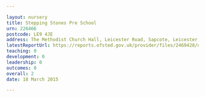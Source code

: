 ```yaml
---

layout: nursery
title: Stepping Stones Pre School
urn: 226466
postcode: LE9 4JE
address: The Methodist Church Hall, Leicester Road, Sapcote, Leicester, Leicestershire, LE9 4JE
latestReportUrl: https://reports.ofsted.gov.uk/provider/files/2469428/urn/226466.pdf
teaching: 0
development: 0
leadership: 0
outcomes: 0
overall: 2
date: 18 March 2015

---
```

